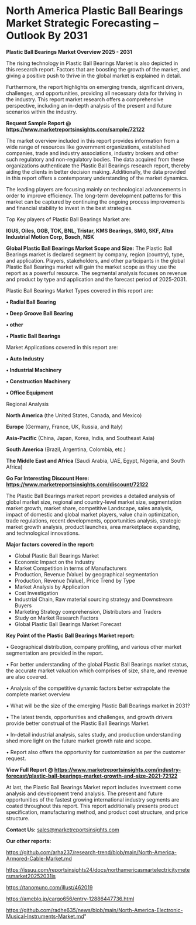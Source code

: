 # North America Plastic Ball Bearings Market Strategic Forecasting – Outlook By 2031

<Strong> Plastic Ball Bearings Market Overview 2025 - 2031</strong>

The rising technology in Plastic Ball Bearings Market is also depicted in this research report. Factors that are boosting the growth of the market, and giving a positive push to thrive in the global market is explained in detail.

Furthermore, the report highlights on emerging trends, significant drivers, challenges, and opportunities, providing all necessary data for thriving in the industry. This report market research offers a comprehensive perspective, including an in-depth analysis of the present and future scenarios within the industry.

<strong>Request Sample Report @ <a href=https://www.marketreportsinsights.com/sample/72122>https://www.marketreportsinsights.com/sample/72122</a></strong>

The market overview included in this report provides information from a wide range of resources like government organizations, established companies, trade and industry associations, industry brokers and other such regulatory and non-regulatory bodies. The data acquired from these organizations authenticate the Plastic Ball Bearings research report, thereby aiding the clients in better decision making. Additionally, the data provided in this report offers a contemporary understanding of the market dynamics.

The leading players are focusing mainly on technological advancements in order to improve efficiency. The long-term development patterns for this market can be captured by continuing the ongoing process improvements and financial stability to invest in the best strategies.

Top Key players of Plastic Ball Bearings Market are:

<strong>IGUS, Oiles, GGB, TOK, BNL, Tristar, KMS Bearings, SMG, SKF, Altra Industrial Motion Corp, Bosch, NSK</strong>

<strong><b>Global Plastic Ball Bearings Market Scope and Size:</b></strong>
The Plastic Ball Bearings market is declared segment by company, region (country), type, and application. Players, stakeholders, and other participants in the global Plastic Ball Bearings market will gain the market scope as they use the report as a powerful resource. The segmental analysis focuses on revenue and product by type and application and the forecast period of 2025-2031.

Plastic Ball Bearings Market Types covered in this report are:

<strong>• Radial Ball Bearing

• Deep Groove Ball Bearing

• other

• Plastic Ball Bearings</strong>

Market Applications covered in this report are:

<strong>• Auto Industry

• Industrial Machinery

• Construction Machinery

• Office Equipment</strong> 

Regional Analysis

<strong>North America</strong> (the United States, Canada, and Mexico)

<strong>Europe</strong> (Germany, France, UK, Russia, and Italy)

<strong>Asia-Pacific</strong> (China, Japan, Korea, India, and Southeast Asia)

<strong>South America</strong> (Brazil, Argentina, Colombia, etc.)

<strong>The Middle East and Africa</strong> (Saudi Arabia, UAE, Egypt, Nigeria, and South Africa)

<strong>Go For Interesting Discount Here: <a href=https://www.marketreportsinsights.com/discount/72122>https://www.marketreportsinsights.com/discount/72122</a></strong>

The Plastic Ball Bearings market report provides a detailed analysis of global market size, regional and country-level market size, segmentation market growth, market share, competitive Landscape, sales analysis, impact of domestic and global market players, value chain optimization, trade regulations, recent developments, opportunities analysis, strategic market growth analysis, product launches, area marketplace expanding, and technological innovations.

<strong><b>Major factors covered in the report:</b></strong>
<ul>
  <li>Global Plastic Ball Bearings Market </li>
  <li>Economic Impact on the Industry</li>
  <li>Market Competition in terms of Manufacturers</li>
  <li>Production, Revenue (Value) by geographical segmentation</li>
  <li>Production, Revenue (Value), Price Trend by Type</li>
  <li>Market Analysis by Application</li>
  <li>Cost Investigation</li>
  <li>Industrial Chain, Raw material sourcing strategy and Downstream Buyers</li>
  <li>Marketing Strategy comprehension, Distributors and Traders</li>
  <li>Study on Market Research Factors</li>
  <li>Global Plastic Ball Bearings Market Forecast</li>
</ul>

<strong><b>Key Point of the Plastic Ball Bearings Market report:</b></strong>

• Geographical distribution, company profiling, and various other market segmentation are provided in the report.

• For better understanding of the global Plastic Ball Bearings market status, the accurate market valuation which comprises of size, share, and revenue are also covered.

• Analysis of the competitive dynamic factors better extrapolate the complete market overview

• What will be the size of the emerging Plastic Ball Bearings market in 2031?

• The latest trends, opportunities and challenges, and growth drivers provide better construal of the Plastic Ball Bearings Market.

• In-detail industrial analysis, sales study, and production understanding shed more light on the future market growth rate and scope.

• Report also offers the opportunity for customization as per the customer request.

<strong><b>View Full Report @ <a href=https://www.marketreportsinsights.com/industry-forecast/plastic-ball-bearings-market-growth-and-size-2021-72122>https://www.marketreportsinsights.com/industry-forecast/plastic-ball-bearings-market-growth-and-size-2021-72122</a></b></strong>


At last, the Plastic Ball Bearings Market report includes investment come analysis and development trend analysis. The present and future opportunities of the fastest growing international industry segments are coated throughout this report. This report additionally presents product specification, manufacturing method, and product cost structure, and price structure.

<strong>Contact Us:</strong>
sales@marketreportsinsights.com

<strong>Our other reports:</strong>

<a href=https://github.com/arha237/research-trend/blob/main/North-America-Armored-Cable-Market.md>https://github.com/arha237/research-trend/blob/main/North-America-Armored-Cable-Market.md</a>

<a href=https://issuu.com/reportsinsights24/docs/northamericasmartelectricitymetersmarket20252031is>https://issuu.com/reportsinsights24/docs/northamericasmartelectricitymetersmarket20252031is</a>

<a href=https://tanomuno.com/illust/462019>https://tanomuno.com/illust/462019</a>

<a href=https://ameblo.jp/cargo656/entry-12886447736.html>https://ameblo.jp/cargo656/entry-12886447736.html</a>

<a href=https://github.com/radhe635/news/blob/main/North-America-Electronic-Musical-Instruments-Market.md>https://github.com/radhe635/news/blob/main/North-America-Electronic-Musical-Instruments-Market.md</a>"
